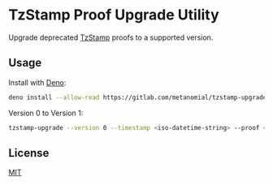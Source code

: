 # TzStamp Proof Upgrade Utility

Upgrade deprecated [TzStamp] proofs to a supported version.

## Usage

Install with [Deno]:

```bash
deno install --allow-read https://gitlab.com/metanomial/tzstamp-upgrade/-/raw/main/tzstamp-upgrade.ts
```

Version 0 to Version 1:

```bash
tzstamp-upgrade --version 0 --timestamp <iso-datetime-string> --proof <file> [--file <file> | --hash <hex>] > upgraded.proof.json
```

## License

[MIT](license.txt)

[TzStamp]: http://tzstamp.io/
[Deno]: https://deno.land/
